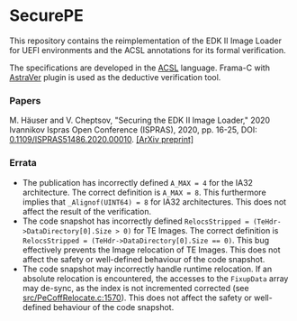 SecurePE
========

This repository contains the reimplementation of the EDK II Image Loader
for UEFI environments and the ACSL annotations for its formal verification.

The specifications are developed in the [ACSL](https://frama-c.com/html/acsl.html)
language. Frama-C with [AstraVer](https://forge.ispras.ru/projects/astraver) plugin
is used as the deductive verification tool.

### Papers

M. Häuser and V. Cheptsov, "Securing the EDK II Image Loader," 2020 Ivannikov Ispras Open Conference (ISPRAS), 2020, pp. 16-25, DOI: [0.1109/ISPRAS51486.2020.00010](https://doi.org/10.1109/ISPRAS51486.2020.00010). [[ArXiv preprint]](https://arxiv.org/abs/2012.05471)


### Errata
* The publication has incorrectly defined `A_MAX = 4` for the IA32 architecture. The correct definition is `A_MAX = 8`. This furthermore implies that `_Alignof(UINT64) = 8` for IA32 architectures. This does not affect the result of the verification.
* The code snapshot has incorrectly defined `RelocsStripped = (TeHdr->DataDirectory[0].Size > 0)` for TE Images. The correct definition is `RelocsStripped = (TeHdr->DataDirectory[0].Size == 0)`. This bug effectively prevents the Image relocation of TE Images. This does not affect the safety or well-defined behaviour of the code snapshot.
* The code snapshot may incorrectly handle runtime relocation. If an absolute relocation is encountered, the accesses to the `FixupData` array may de-sync, as the index is not incremented corrected (see [src/PeCoffRelocate.c:1570](https://github.com/mhaeuser/ISPRASOpen-SecurePE/blob/beec1e67505407d14c950c425cf064e3ff915ba7/src/PeCoffRelocate.c#L1570)). This does not affect the safety or well-defined behaviour of the code snapshot.
